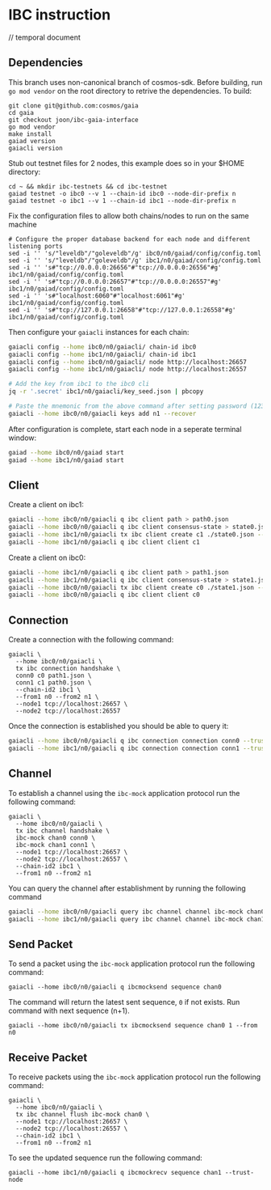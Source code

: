 # IBC instruction

// temporal document

## Dependencies

This branch uses non-canonical branch of cosmos-sdk. Before building, run `go mod vendor` on the root directory to retrive the dependencies. To build:

```shell
git clone git@github.com:cosmos/gaia
cd gaia
git checkout joon/ibc-gaia-interface
go mod vendor
make install
gaiad version
gaiacli version
```

Stub out testnet files for 2 nodes, this example does so in your $HOME directory:

```shell
cd ~ && mkdir ibc-testnets && cd ibc-testnet
gaiad testnet -o ibc0 --v 1 --chain-id ibc0 --node-dir-prefix n
gaiad testnet -o ibc1 --v 1 --chain-id ibc1 --node-dir-prefix n
```

Fix the configuration files to allow both chains/nodes to run on the same machine

```shell
# Configure the proper database backend for each node and different listening ports
sed -i '' 's/"leveldb"/"goleveldb"/g' ibc0/n0/gaiad/config/config.toml
sed -i '' 's/"leveldb"/"goleveldb"/g' ibc1/n0/gaiad/config/config.toml
sed -i '' 's#"tcp://0.0.0.0:26656"#"tcp://0.0.0.0:26556"#g' ibc1/n0/gaiad/config/config.toml
sed -i '' 's#"tcp://0.0.0.0:26657"#"tcp://0.0.0.0:26557"#g' ibc1/n0/gaiad/config/config.toml
sed -i '' 's#"localhost:6060"#"localhost:6061"#g' ibc1/n0/gaiad/config/config.toml
sed -i '' 's#"tcp://127.0.0.1:26658"#"tcp://127.0.0.1:26558"#g' ibc1/n0/gaiad/config/config.toml
```

Then configure your `gaiacli` instances for each chain:

```bash
gaiacli config --home ibc0/n0/gaiacli/ chain-id ibc0
gaiacli config --home ibc1/n0/gaiacli/ chain-id ibc1
gaiacli config --home ibc0/n0/gaiacli/ node http://localhost:26657
gaiacli config --home ibc1/n0/gaiacli/ node http://localhost:26557

# Add the key from ibc1 to the ibc0 cli
jq -r '.secret' ibc1/n0/gaiacli/key_seed.json | pbcopy

# Paste the mnemonic from the above command after setting password (12345678)
gaiacli --home ibc0/n0/gaiacli keys add n1 --recover
```

After configuration is complete, start each node in a seperate terminal window:

```bash
gaiad --home ibc0/n0/gaiad start
gaiad --home ibc1/n0/gaiad start
```

## Client

Create a client on ibc1:

```bash
gaiacli --home ibc0/n0/gaiacli q ibc client path > path0.json
gaiacli --home ibc0/n0/gaiacli q ibc client consensus-state > state0.json
gaiacli --home ibc1/n0/gaiacli tx ibc client create c1 ./state0.json --from n0 -y
gaiacli --home ibc1/n0/gaiacli q ibc client client c1
```

Create a client on ibc0:

```bash
gaiacli --home ibc1/n0/gaiacli q ibc client path > path1.json
gaiacli --home ibc1/n0/gaiacli q ibc client consensus-state > state1.json
gaiacli --home ibc0/n0/gaiacli tx ibc client create c0 ./state1.json --from n0 -y
gaiacli --home ibc0/n0/gaiacli q ibc client client c0
```

## Connection

Create a connection with the following command:

```shell
gaiacli \
  --home ibc0/n0/gaiacli \
  tx ibc connection handshake \
  conn0 c0 path1.json \
  conn1 c1 path0.json \
  --chain-id2 ibc1 \
  --from1 n0 --from2 n1 \
  --node1 tcp://localhost:26657 \
  --node2 tcp://localhost:26557
```

Once the connection is established you should be able to query it:

```bash
gaiacli --home ibc0/n0/gaiacli q ibc connection connection conn0 --trust-node
gaiacli --home ibc1/n0/gaiacli q ibc connection connection conn1 --trust-node
```

## Channel

To establish a channel using the `ibc-mock` application protocol run the following command:

```
gaiacli \
  --home ibc0/n0/gaiacli \
  tx ibc channel handshake \
  ibc-mock chan0 conn0 \
  ibc-mock chan1 conn1 \
  --node1 tcp://localhost:26657 \
  --node2 tcp://localhost:26557 \
  --chain-id2 ibc1 \
  --from1 n0 --from2 n1
```

You can query the channel after establishment by running the following command

```bash
gaiacli --home ibc0/n0/gaiacli query ibc channel channel ibc-mock chan0 --trust-node
gaiacli --home ibc1/n0/gaiacli query ibc channel channel ibc-mock chan1 --trust-node
```

## Send Packet

To send a packet using the `ibc-mock` application protocol run the following command:

```
gaiacli --home ibc0/n0/gaiacli q ibcmocksend sequence chan0
```

The command will return the latest sent sequence, `0` if not exists. Run command with next sequence (n+1).

```
gaiacli --home ibc0/n0/gaiacli tx ibcmocksend sequence chan0 1 --from n0
```

## Receive Packet

To receive packets using the `ibc-mock` application protocol run the following command:

```
gaiacli \
  --home ibc0/n0/gaiacli \
  tx ibc channel flush ibc-mock chan0 \
  --node1 tcp://localhost:26657 \
  --node2 tcp://localhost:26557 \
  --chain-id2 ibc1 \
  --from1 n0 --from2 n1
```

To see the updated sequence run the following command:

```
gaiacli --home ibc1/n0/gaiacli q ibcmockrecv sequence chan1 --trust-node
```
